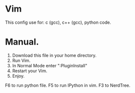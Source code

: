 # Vim

This config use for: c (gcc), c++ (gcc), python code.

# Manual.

1. Download this file in your home directory.
2. Run Vim.
3. In Normal Mode enter ":PluginInstall"
4. Restart your Vim.
5. Enjoy.

F6 to run python file.
F5 to run IPython in vim.
F3 to NerdTree.
